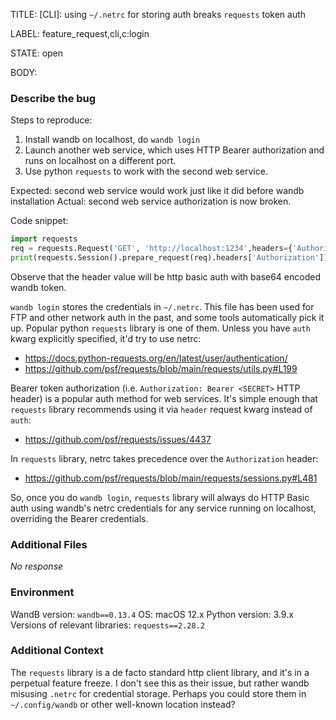 TITLE:
[CLI]: using `~/.netrc` for storing auth breaks `requests` token auth

LABEL:
feature_request,cli,c:login

STATE:
open

BODY:
### Describe the bug

<!--- Description of the issue below  -->
Steps to reproduce:
1. Install wandb on localhost, do `wandb login`
2. Launch another web service, which uses HTTP Bearer authorization and runs on localhost on a different port.
3. Use python `requests` to work with the second web service.

Expected: second web service would work just like it did before wandb installation
Actual: second web service authorization is now broken.

Code snippet:
```python
import requests
req = requests.Request('GET', 'http://localhost:1234',headers={'Authorization': 'Bearer SECRET'})
print(requests.Session().prepare_request(req).headers['Authorization'])
```
Observe that the header value will be http basic auth with base64 encoded wandb token.

`wandb login` stores the credentials in `~/.netrc`. This file has been used for FTP and other network auth in the past, and some tools automatically pick it up. Popular python `requests` library is one of them. Unless you have `auth` kwarg explicitly specified, it'd try to use netrc:
- https://docs.python-requests.org/en/latest/user/authentication/ 
- https://github.com/psf/requests/blob/main/requests/utils.py#L199

Bearer token authorization (i.e. `Authorization: Bearer <SECRET>` HTTP header) is a popular auth method for web services. It's simple enough that `requests` library recommends using it via `header` request kwarg instead of `auth`:
- https://github.com/psf/requests/issues/4437

In `requests` library, netrc takes precedence over the `Authorization` header:
- https://github.com/psf/requests/blob/main/requests/sessions.py#L481

So, once you do `wandb login`, `requests` library will always do HTTP Basic auth using wandb's netrc credentials for any service running on localhost, overriding the Bearer credentials.

### Additional Files

_No response_

### Environment

WandB version: `wandb==0.13.4`
OS: macOS 12.x
Python version: 3.9.x
Versions of relevant libraries: `requests==2.28.2`

### Additional Context

The `requests` library is a de facto standard http client library, and it's in a perpetual feature freeze. I don't see this as their issue, but rather wandb misusing `.netrc` for credential storage. Perhaps you could store them in `~/.config/wandb` or other well-known location instead?


